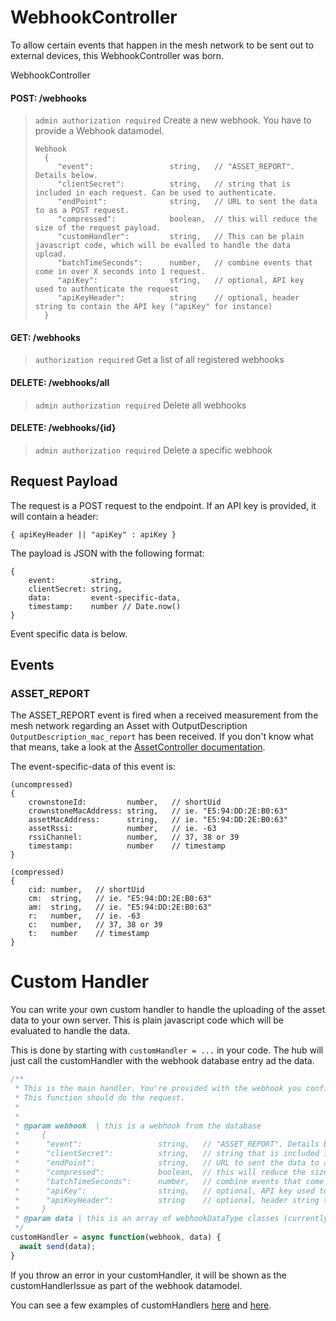 # WebhookController

To allow certain events that happen in the mesh network to be sent out to external devices, this WebhookController was born.

WebhookController

#### POST: /webhooks
> `admin authorization required`
> Create a new webhook. You have to provide a Webhook datamodel.
> ```
> Webhook
>   {
>      "event":                 string,   // "ASSET_REPORT". Details below.
>      "clientSecret":          string,   // string that is included in each request. Can be used to authenticate.
>      "endPoint":              string,   // URL to sent the data to as a POST request.
>      "compressed":            boolean,  // this will reduce the size of the request payload.
>      "customHandler":         string,   // This can be plain javascript code, which will be evalled to handle the data upload.
>      "batchTimeSeconds":      number,   // combine events that come in over X seconds into 1 request. 
>      "apiKey":                string,   // optional, API key used to authenticate the request
>      "apiKeyHeader":          string    // optional, header string to contain the API key ("apiKey" for instance)
>   }
>```

#### GET: /webhooks
> `authorization required`
> Get a list of all registered webhooks
#### DELETE: /webhooks/all
> `admin authorization required`
> Delete all webhooks
#### DELETE: /webhooks/{id}
> `admin authorization required`
> Delete a specific webhook


## Request Payload

The request is a POST request to the endpoint. If an API key is provided, it will contain a header:
```
{ apiKeyHeader || "apiKey" : apiKey }
```

The payload is JSON with the following format:
```
{
    event:        string,
    clientSecret: string,
    data:         event-specific-data,
    timestamp:    number // Date.now()
}
```

Event specific data is below.

## Events

### ASSET_REPORT

The ASSET_REPORT event is fired when a received measurement from the mesh network regarding an Asset with OutputDescription `OutputDescription_mac_report` has been received.
If you don't know what that means, take a look at the [AssetController documentation](./AssetController.md).

The event-specific-data of this event is:
```
(uncompressed)
{
    crownstoneId:         number,   // shortUid
    crownstoneMacAddress: string,   // ie. "E5:94:DD:2E:B0:63"
    assetMacAddress:      string,   // ie. "E5:94:DD:2E:B0:63"
    assetRssi:            number,   // ie. -63
    rssiChannel:          number,   // 37, 38 or 39
    timestamp:            number    // timestamp
}

(compressed)
{
    cid: number,   // shortUid
    cm:  string,   // ie. "E5:94:DD:2E:B0:63"
    am:  string,   // ie. "E5:94:DD:2E:B0:63"
    r:   number,   // ie. -63
    c:   number,   // 37, 38 or 39
    t:   number    // timestamp
}
```


# Custom Handler

You can write your own custom handler to handle the uploading of the asset data to your own server. This is plain javascript code which will be evaluated to handle the data.

This is done by starting with `customHandler = ...` in your code. The hub will just call the customHandler with the webhook database entry ad the data. 

```js
/**
 * This is the main handler. You're provided with the webhook you configured, which you can use if you want.
 * This function should do the request.
 *
 *
 * @param webhook  | this is a webhook from the database
 *     {
 *      "event":                 string,   // "ASSET_REPORT". Details below.
 *      "clientSecret":          string,   // string that is included in each request. Can be used to authenticate.
 *      "endPoint":              string,   // URL to sent the data to as a POST request.
 *      "compressed":            boolean,  // this will reduce the size of the request payload.
 *      "batchTimeSeconds":      number,   // combine events that come in over X seconds into 1 request.
 *      "apiKey":                string,   // optional, API key used to authenticate the request
 *      "apiKeyHeader":          string    // optional, header string to contain the API key ("apiKey" for instance)
 *     }
 * @param data | this is an array of webhookDataType classes (currently only AssetReportWebhookData)
 */
customHandler = async function(webhook, data) {
  await send(data);
}
```

If you throw an error in your customHandler, it will be shown as the customHandlerIssue as part of the webhook datamodel.

You can see a few examples of customHandlers [here](./webhookCustomHandler/customHandlerSmallExample.js) and [here](./webhookCustomHandler/customHttpsHandlerExample.js).